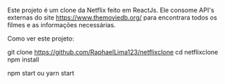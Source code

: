 Este projeto é um clone da Netflix feito em ReactJs. Ele consome API's externas do site https://www.themoviedb.org/ para encontrara todos os filmes e as informações necessárias.

Como ver este projeto:

git clone https://github.com/RaphaelLima123/netflixclone
cd netflixclone
npm install

npm start ou yarn start
